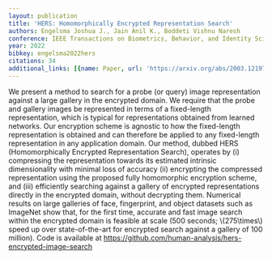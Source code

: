 ```yaml
---
layout: publication
title: 'HERS: Homomorphically Encrypted Representation Search'
authors: Engelsma Joshua J., Jain Anil K., Boddeti Vishnu Naresh
conference: IEEE Transactions on Biometrics, Behavior, and Identity Science
year: 2022
bibkey: engelsma2022hers
citations: 34
additional_links: [{name: Paper, url: 'https://arxiv.org/abs/2003.12197'}]
---
```

We present a method to search for a probe (or query) image representation
against a large gallery in the encrypted domain. We require that the probe and
gallery images be represented in terms of a fixed-length representation, which
is typical for representations obtained from learned networks. Our encryption
scheme is agnostic to how the fixed-length representation is obtained and can
therefore be applied to any fixed-length representation in any application
domain. Our method, dubbed HERS (Homomorphically Encrypted Representation
Search), operates by (i) compressing the representation towards its estimated
intrinsic dimensionality with minimal loss of accuracy (ii) encrypting the
compressed representation using the proposed fully homomorphic encryption
scheme, and (iii) efficiently searching against a gallery of encrypted
representations directly in the encrypted domain, without decrypting them.
Numerical results on large galleries of face, fingerprint, and object datasets
such as ImageNet show that, for the first time, accurate and fast image search
within the encrypted domain is feasible at scale (500 seconds; \\(275\times\\)
speed up over state-of-the-art for encrypted search against a gallery of 100
million). Code is available at
https://github.com/human-analysis/hers-encrypted-image-search